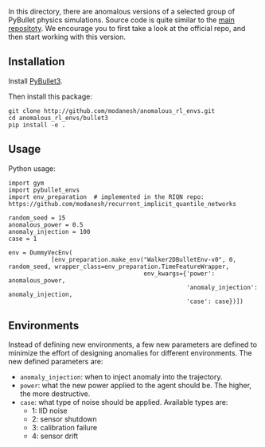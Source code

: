In this directory, there are anomalous versions of a selected group of PyBullet physics simulations. Source code is quite similar to the [main
repositoty](https://github.com/bulletphysics/bullet3/). We encourage you to first take a look at the official repo, and then
start working with this version.

## Installation
Install [PyBullet3](https://docs.google.com/document/d/10sXEhzFRSnvFcl3XxNGhnD4N2SedqwdAvK3dsihxVUA/edit#heading=h.2ye70wns7io3).

Then install this package:

```
git clone http://github.com/modanesh/anomalous_rl_envs.git
cd anomalous_rl_envs/bullet3
pip install -e .
```

## Usage
Python usage:
```
import gym
import pybullet_envs
import env_preparation  # implemented in the RIQN repo: https://github.com/modanesh/recurrent_implicit_quantile_networks

random_seed = 15
anomalous_power = 0.5
anomaly_injection = 100
case = 1

env = DummyVecEnv(
            [env_preparation.make_env("Walker2DBulletEnv-v0", 0, random_seed, wrapper_class=env_preparation.TimeFeatureWrapper,
                                      env_kwargs={'power': anomalous_power,
                                                  'anomaly_injection': anomaly_injection,
                                                  'case': case})])
```

## Environments
Instead of defining new environments, a few new parameters are defined to minimize the effort of designing anomalies for different environments.
The new defined parameters are:

- `anomaly_injection`: when to inject anomaly into the trajectory. 
- `power`: what the new power applied to the agent should be. The higher, the more destructive.
- `case`: what type of noise should be applied. Available types are:
    - 1: IID noise
    - 2: sensor shutdown
    - 3: calibration failure
    - 4: sensor drift
